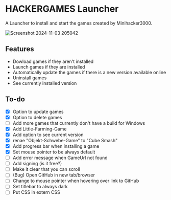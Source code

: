 # HACKERGAMES Launcher

A Launcher to install and start the games created by Minihacker3000.

![Screenshot 2024-11-03 205042](https://github.com/user-attachments/assets/1b7ae837-3490-4de4-9454-0394a1427e1a)

## Features
- Dowload games if they aren't installed
- Launch games if they are installed
- Automatically update the games if there is a new version available online
- Uninstall games
- See currently installed version

## To-do
- [x] Option to update games
- [x] Option to delete games
- [ ] Add more games that currently don't have a build for Windows
- [x] Add Little-Farming-Game
- [x] Add option to see current version
- [x] renae "Objekt-Schwebe-Game" to "Cube Smash"
- [x] Add progress bar when installing a game
- [x] Set mouse pointer to be always default
- [ ] Add error message when GameUrl not found
- [ ] Add signing (is it free?)
- [ ] Make it clear that you can scroll
- [ ] (Bug) Open GitHub in new tab/browser
- [ ] Change to mouse pointer when hovering over link to GitHub
- [ ] Set titlebar to always dark
- [ ] Put CSS in extern CSS
